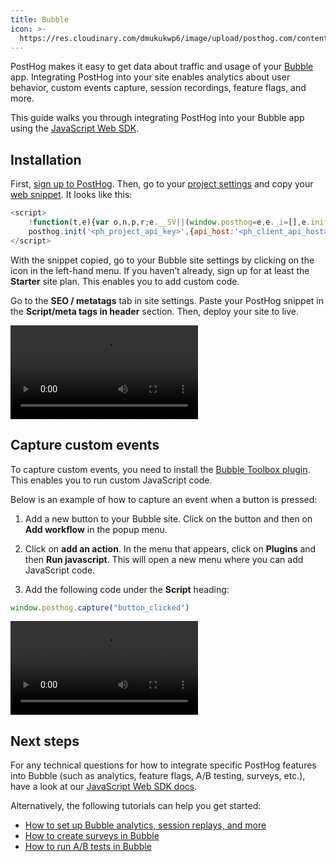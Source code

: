 ```yaml
---
title: Bubble
icon: >-
  https://res.cloudinary.com/dmukukwp6/image/upload/posthog.com/contents/docs/integrate/frameworks/bubble.svg
---
```


PostHog makes it easy to get data about traffic and usage of your [Bubble](https://bubble.io/) app. Integrating PostHog into your site enables analytics about user behavior, custom events capture, session recordings, feature flags, and more.

This guide walks you through integrating PostHog into your Bubble app using the [JavaScript Web SDK](/docs/libraries/js).

## Installation

First, [sign up to PostHog](https://us.posthog.com/signup). Then, go to your [project settings](https://us.posthog.com/settings/project) and copy your [web snippet](https://us.posthog.com/settings/project-details#snippet). It looks like this:

```js
<script>
    !function(t,e){var o,n,p,r;e.__SV||(window.posthog=e,e._i=[],e.init=function(i,s,a){function g(t,e){var o=e.split(".");2==o.length&&(t=t[o[0]],e=o[1]),t[e]=function(){t.push([e].concat(Array.prototype.slice.call(arguments,0)))}}(p=t.createElement("script")).type="text/javascript",p.crossOrigin="anonymous",p.async=!0,p.src=s.api_host+"/static/array.js",(r=t.getElementsByTagName("script")[0]).parentNode.insertBefore(p,r);var u=e;for(void 0!==a?u=e[a]=[]:a="posthog",u.people=u.people||[],u.toString=function(t){var e="posthog";return"posthog"!==a&&(e+="."+a),t||(e+=" (stub)"),e},u.people.toString=function(){return u.toString(1)+".people (stub)"},o="capture identify alias people.set people.set_once set_config register register_once unregister opt_out_capturing has_opted_out_capturing opt_in_capturing reset isFeatureEnabled onFeatureFlags getFeatureFlag getFeatureFlagPayload reloadFeatureFlags group updateEarlyAccessFeatureEnrollment getEarlyAccessFeatures getActiveMatchingSurveys getSurveys getNextSurveyStep onSessionId".split(" "),n=0;n<o.length;n++)g(u,o[n]);e._i.push([i,s,a])},e.__SV=1)}(document,window.posthog||[]);
    posthog.init('<ph_project_api_key>',{api_host:'<ph_client_api_host>', person_profiles: 'identified_only'})
</script>
```

With the snippet copied, go to your Bubble site settings by clicking on the icon in the left-hand menu. If you haven’t already, sign up for at least the **Starter** site plan. This enables you to add custom code.

Go to the **SEO / metatags** tab in site settings. Paste your PostHog snippet in the **Script/meta tags in header** section. Then, deploy your site to live.

![How to add PostHog to Bubble](./images/bubble-adding-posthog.mp4)

## Capture custom events

To capture custom events, you need to install the [Bubble Toolbox plugin](https://bubble.io/plugin/toolbox-1488796042609x768734193128308700). This enables you to run custom JavaScript code.

Below is an example of how to capture an event when a button is pressed:

1. Add a new button to your Bubble site. Click on the button and then on **Add workflow** in the popup menu.

2. Click on **add an action**. In the menu that appears, click on **Plugins** and then **Run javascript**. This will open a new menu where you can add JavaScript code.

3. Add the following code under the **Script** heading:

```js
window.posthog.capture("button_clicked")
```

![Capture custom event in Bubble](./images/bubble-capture-custom-event.mp4)

## Next steps

For any technical questions for how to integrate specific PostHog features into Bubble (such as analytics, feature flags, A/B testing, surveys, etc.), have a look at our [JavaScript Web SDK docs](/docs/libraries/js).

Alternatively, the following tutorials can help you get started:

- [How to set up Bubble analytics, session replays, and more](/tutorials/bubble-analytics)
- [How to create surveys in Bubble](/tutorials/bubble-surveys)
- [How to run A/B tests in Bubble](/tutorials/bubble-ab-tests)
